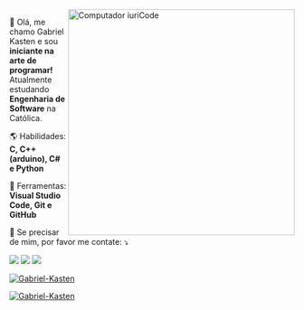 <img src="https://raw.githubusercontent.com/MicaelliMedeiros/micaellimedeiros/master/image/computer-illustration.png" min-width="400px" max-width="400px" width="400px" align="right" alt="Computador iuriCode">

<p align="left"> 
  🐼 Olá, me chamo Gabriel Kasten e sou <strong> iniciante na arte de programar! </strong><br>
     Atualmente estudando <strong>Engenharia de Software</strong> na Católica.
</p>

<p align="left">
 🌎 Habilidades: <strong>C, C++ (arduino), C# e Python</strong>
</p>

<p align="left">
  💼 Ferramentas: <strong>Visual Studio Code, Git e GitHub</strong>
</p>

<p align="left">
  💌 Se precisar de mim, por favor me contate: ⤵️
</p>

<p align="left">
<a href="mailto:gabrieldegkasten@gmail.com?" alt="Gmail">
  <img src="https://img.shields.io/badge/-Gmail-FF0000?style=flat-square&labelColor=FF0000&logo=gmail&logoColor=white&link=mailto:gabrieldegkasten@gmail.com?" /></a>
  
  <a href="https://www.linkedin.com/in/gabriel-kasten/" alt="Linkedin">
  <img src="https://img.shields.io/badge/-Linkedin-0e76a8?style=flat-square&logo=Linkedin&logoColor=white&link=https://www.linkedin.com/in/gabriel-kasten/" /></a>

  <a href="https://api.whatsapp.com/send?phone=5547988318486" alt="WhatsApp">
  <img src="https://img.shields.io/badge/-WhatsApp-25d366?style=flat-square&labelColor=25d366&logo=whatsapp&logoColor=white&link=https://api.whatsapp.com/send?phone=5547988318486"/>
  </a>

[![Gabriel-Kasten](https://github-readme-stats.vercel.app/api?username=Gabriel-Kasten&theme=tokyonight)](https://github.com/Gabriel-Kasten/)

[![Gabriel-Kasten](https://github-readme-stats.vercel.app/api/top-langs/?username=Gabriel-Kasten&hide=html&layout=compact&theme=tokyonight)](https://github.com/Gabriel-Kasten/)

